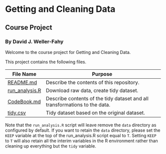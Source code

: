 # Getting and Cleaning Data

## Course Project

### By David J. Weller-Fahy

Welcome to the course project for Getting and Cleaning Data.

This project contains the following files.

| File Name                        | Purpose                                                                    |
| ---------                        | -------                                                                    |
| [README.md](README.md)           | Describe the contents of this repository.                                  |
| [run_analysis.R](run_analysis.R) | Download raw data, create tidy dataset.                                    |
| [CodeBook.md](CodeBook.md)       | Describe contents of the tidy dataset and all transformations to the data. |
| [tidy.csv](tidy.csv)             | Tidy dataset based on the original dataset.                                |

Note that the `run_analysis.R` script will leave remove the `data` directory as configured by default.  If you want to retain the `data` directory, please set the `KEEP` variable at the top of the run_analysis.R script equal to `T`.  Setting `KEEP` to `T` will also retain all the interim variables in the R environment rather than cleaning up everything but the `tidy` variable.
